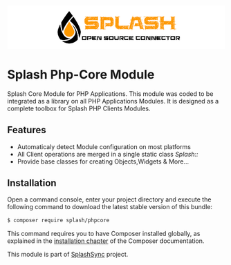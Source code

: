 ![Splash Sync](https://github.com/SplashSync/Php-Core/raw/master/img/github.jpg)

# Splash Php-Core Module
Splash Core Module for PHP Applications.
This module was coded to be integrated as a library on all PHP Applications Modules.
It is designed as a complete toolbox for Splash PHP Clients Modules.  

## Features
- Automaticaly detect Module configuration on most platforms 
- All Client operations are merged in a single static class *Splash::*
- Provide base classes for creating Objects,Widgets & More...

## Installation
Open a command console, enter your project directory and execute the
following command to download the latest stable version of this bundle:

```bash
$ composer require splash/phpcore
```

This command requires you to have Composer installed globally, as explained
in the [installation chapter](https://getcomposer.org/doc/00-intro.md)
of the Composer documentation.

This module is part of [SplashSync](https://splashsync.com) project.
